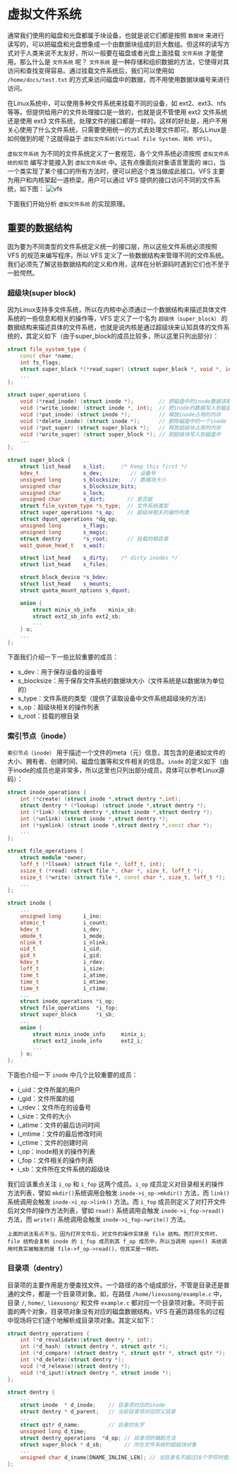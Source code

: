 # 虚拟文件系统
通常我们使用的磁盘和光盘都属于块设备，也就是说它们都是按照 `数据块` 来进行读写的，可以把磁盘和光盘想象成一个由数据块组成的巨大数组。但这样的读写方式对于人类来说不太友好，所以一般要在磁盘或者光盘上面挂载 `文件系统` 才能使用。那么什么是 `文件系统` 呢？ `文件系统` 是一种存储和组织数据的方法，它使得对其访问和查找变得容易。通过挂载文件系统后，我们可以使用如 `/home/docs/test.txt` 的方式来访问磁盘中的数据，而不用使用数据块编号来进行访问。

在Linux系统中，可以使用多种文件系统来挂载不同的设备，如 ext2、ext3、nfs等等。但提供给用户的文件处理接口是一致的，也就是说不管使用 ext2 文件系统还是使用 ext3 文件系统，处理文件的接口都是一样的。这样的好处是，用户不用关心使用了什么文件系统，只需要使用统一的方式去处理文件即可。那么Linux是如何做到的呢？这就得益于 `虚拟文件系统(Virtual File System，简称 VFS)`。

`虚拟文件系统` 为不同的文件系统定义了一套规范，各个文件系统必须按照 `虚拟文件系统的规范` 编写才能接入到 `虚拟文件系统` 中。这有点像面向对象语言里面的 `接口`，当一个类实现了某个接口的所有方法时，便可以把这个类当做成此接口。VFS 主要为用户和内核架起一道桥梁，用户可以通过 VFS 提供的接口访问不同的文件系统，如下图：
![vfs](https://raw.githubusercontent.com/liexusong/linux-source-code-analyze/master/images/vfs.jpg)

下面我们开始分析 `虚拟文件系统` 的实现原理。

## 重要的数据结构
因为要为不同类型的文件系统定义统一的接口层，所以这些文件系统必须按照 VFS 的规范来编写程序，所以 VFS 定义了一些数据结构来管理不同的文件系统。我们必须先了解这些数据结构的定义和作用，这样在分析源码时遇到它们也不至于一脸愕然。

### 超级块(super block)
因为Linux支持多文件系统，所以在内核中必须通过一个数据结构来描述具体文件系统的一些信息和相关的操作等，VFS 定义了一个名为 `超级块（super_block）` 的数据结构来描述具体的文件系统，也就是说内核是通过超级块来认知具体的文件系统的，其定义如下（由于super_block的成员比较多，所以这里只列出部分）：
```cpp
struct file_system_type {
    const char *name;
    int fs_flags;
    struct super_block *(*read_super) (struct super_block *, void *, int); // 读取设备中文件系统超级块的方法
    ...
};

struct super_operations {
    void (*read_inode) (struct inode *);        // 把磁盘中的inode数据读取入到内存中
    void (*write_inode) (struct inode *, int);  // 把inode的数据写入到磁盘中
    void (*put_inode) (struct inode *);         // 释放inode占用的内存
    void (*delete_inode) (struct inode *);      // 删除磁盘中的一个inode
    void (*put_super) (struct super_block *);   // 释放超级块占用的内存
    void (*write_super) (struct super_block *); // 把超级块写入到磁盘中
    ...
};

struct super_block {
    struct list_head    s_list;     /* Keep this first */
    kdev_t              s_dev;         // 设备号
    unsigned long       s_blocksize;   // 数据块大小
    unsigned char       s_blocksize_bits;
    unsigned char       s_lock;
    unsigned char       s_dirt;       // 是否脏
    struct file_system_type *s_type;  // 文件系统类型
    struct super_operations *s_op;    // 超级块相关的操作列表
    struct dquot_operations *dq_op;
    unsigned long       s_flags;
    unsigned long       s_magic;
    struct dentry       *s_root;      // 挂载的根目录
    wait_queue_head_t   s_wait;

    struct list_head    s_dirty;    /* dirty inodes */
    struct list_head    s_files;

    struct block_device *s_bdev;
    struct list_head    s_mounts;
    struct quota_mount_options s_dquot;

    union {
        struct minix_sb_info    minix_sb;
        struct ext2_sb_info ext2_sb;
        ...
    } u;
    ...
};
```
下面我们介绍一下一些比较重要的成员：
* s_dev：用于保存设备的设备号
* s_blocksize：用于保存文件系统的数据块大小（文件系统是以数据块为单位的）
* s_type：文件系统的类型（提供了读取设备中文件系统超级块的方法）
* s_op：超级块相关的操作列表
* s_root：挂载的根目录

### 索引节点（inode）
`索引节点（inode）` 用于描述一个文件的meta（元）信息，其包含的是诸如文件的大小、拥有者、创建时间、磁盘位置等和文件相关的信息。`inode` 的定义如下（由于inode的成员也是非常多，所以这里也只列出部分成员，具体可以参考Linux源码）：
```cpp
struct inode_operations {
    int (*create) (struct inode *,struct dentry *,int);
    struct dentry * (*lookup) (struct inode *,struct dentry *);
    int (*link) (struct dentry *,struct inode *,struct dentry *);
    int (*unlink) (struct inode *,struct dentry *);
    int (*symlink) (struct inode *,struct dentry *,const char *);
    ...
};

struct file_operations {
    struct module *owner;
    loff_t (*llseek) (struct file *, loff_t, int);
    ssize_t (*read) (struct file *, char *, size_t, loff_t *);
    ssize_t (*write) (struct file *, const char *, size_t, loff_t *);
    ...
};

struct inode {
    ...
    unsigned long       i_ino;
    atomic_t            i_count;
    kdev_t              i_dev;
    umode_t             i_mode;
    nlink_t             i_nlink;
    uid_t               i_uid;
    gid_t               i_gid;
    kdev_t              i_rdev;
    loff_t              i_size;
    time_t              i_atime;
    time_t              i_mtime;
    time_t              i_ctime;
    ...
    struct inode_operations *i_op;
    struct file_operations  *i_fop;
    struct super_block      *i_sb;
    ...
    union {
        struct minix_inode_info     minix_i;
        struct ext2_inode_info      ext2_i;
        ...
    } u;
};
```
下面也介绍一下 `inode` 中几个比较重要的成员：
* i_uid：文件所属的用户
* i_gid：文件所属的组
* i_rdev：文件所在的设备号
* i_size：文件的大小
* i_atime：文件的最后访问时间
* i_mtime：文件的最后修改时间
* i_ctime：文件的创建时间
* i_op：inode相关的操作列表
* i_fop：文件相关的操作列表
* i_sb：文件所在文件系统的超级块

我们应该重点关注 `i_op` 和 `i_fop` 这两个成员。`i_op` 成员定义对目录相关的操作方法列表，譬如 `mkdir()`系统调用会触发 `inode->i_op->mkdir()` 方法，而 `link()` 系统调用会触发 `inode->i_op->link()` 方法。而 `i_fop` 成员则定义了对打开文件后对文件的操作方法列表，譬如 `read()` 系统调用会触发 `inode->i_fop->read()` 方法，而 `write()` 系统调用会触发 `inode->i_fop->write()` 方法。

    上面的说法有点不当，因为打开文件后，对文件的操作实体是 file 结构。而打开文件时， file 结构会复制 inode 的 i_fop 成员到其 f_op 成员中，所以当调用 open() 系统调用时真实被触发的是 file->f_op->read()，但其实是一样的。

### 目录项（dentry）
目录项的主要作用是方便查找文件。一个路径的各个组成部分，不管是目录还是普通的文件，都是一个目录项对象。如，在路径 `/home/liexusong/example.c` 中，目录 `/`, `home/`, `liexusong/` 和文件 `example.c` 都对应一个目录项对象。不同于前面的两个对象，目录项对象没有对应的磁盘数据结构，VFS 在遍历路径名的过程中现场将它们逐个地解析成目录项对象。其定义如下：
```cpp
struct dentry_operations {
    int (*d_revalidate)(struct dentry *, int);
    int (*d_hash) (struct dentry *, struct qstr *);
    int (*d_compare) (struct dentry *, struct qstr *, struct qstr *);
    int (*d_delete)(struct dentry *);
    void (*d_release)(struct dentry *);
    void (*d_iput)(struct dentry *, struct inode *);
};

struct dentry {
    ...
    struct inode  * d_inode;    // 目录项对应的inode
    struct dentry * d_parent;   // 当前目录项对应的父目录
    ...
    struct qstr d_name;         // 目录的名字
    unsigned long d_time;
    struct dentry_operations  *d_op; // 目录项的辅助方法
    struct super_block * d_sb;       // 所在文件系统的超级块对象
    ...
    unsigned char d_iname[DNAME_INLINE_LEN]; // 当目录名不超过16个字符时使用
};
```
